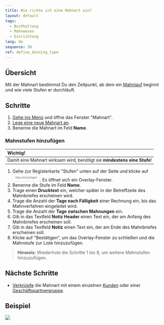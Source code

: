 ```yaml
---
title: Wie richte ich eine Mahnart ein?
layout: default
tags:
  - Buchhaltung
  - Mahnwesen
  - Einrichtung
lang: de
sequence: 30
ref: define_dunning_type
---
```


## Übersicht
Mit der Mahnart bestimmst Du den Zeitpunkt, ab dem ein [Mahnlauf](Mahnlauf) beginnt und wie viele Stufen er durchläuft.

## Schritte
1. [Gehe ins Menü](Menu) und öffne das Fenster "Mahnart".
1. [Lege eine neue Mahnart an](Neuer_Datensatz_Fenster_Webui).
1. Benenne die Mahnart im Feld **Name**.

### Mahnstufen hinzufügen

| **Wichtig!** |
| :--- |
| Damit eine Mahnart wirksam wird, benötigt sie **mindestens eine Stufe**! |

1. Gehe zur Registerkarte "Stufen" unten auf der Seite und klicke auf ![](assets/Neu_hinzufuegen_Button.png). Es öffnet sich ein Overlay-Fenster.
1. Benenne die Stufe im Feld **Name**.
1. Trage einen **Drucktext** ein, welcher später in der Betreffzeile des Mahnbriefes erscheinen wird.
1. Trage die Anzahl der **Tage nach Fälligkeit** einer Rechnung ein, bis das Mahnverfahren eingeleitet wird.
1. Trage die Anzahl der **Tage zwischen Mahnungen** ein.
1. Gib in das Textfeld **Notiz Header** einen Text ein, der am Anfang des Mahnbriefes erscheinen soll.
1. Gib in das Textfeld **Notiz** einen Text ein, der am Ende des Mahnbriefes erscheinen soll.
1. Klicke auf "Bestätigen", um das Overlay-Fenster zu schließen und die Mahnstufe zur Liste hinzuzufügen.
 >**Hinweis:** Wiederhole die Schritte 1 bis 8, um weitere Mahnstufen hinzuzufügen.

## Nächste Schritte
- [Verknüpfe](Mahnart_mit_Partner_verknuepfen) die Mahnart mit einem einzelnen [Kunden](Neuer_Geschaeftspartner_Kunde) oder einer [Geschäftspartnergruppe](Neue_Geschaeftspartnergruppe).

## Beispiel
![](assets/Mahnart_definieren.gif)
